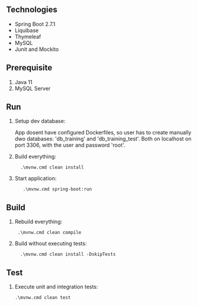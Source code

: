 ## Technologies
* Spring Boot 2.7.1
* Liquibase 
* Thymeleaf
* MySQL
* Junit and Mockito

## Prerequisite

1. Java 11
2. MySQL Server

## Run

1. Setup dev database:

   App dosent have configured Dockerfiles, so user has to create manually dwo databases: 'db_training' and 'db_training_test'. Both on localhost on port 3306, with the user and password 'root'.


2. Build everything:

         .\mvnw.cmd clean install

3. Start application:

          .\mvnw.cmd spring-boot:run


## Build

1. Rebuild everything:

        .\mvnw.cmd clean compile


2. Build without executing tests:

         .\mvnw.cmd clean install -DskipTests

## Test

1. Execute unit and integration tests:

       .\mvnw.cmd clean test



